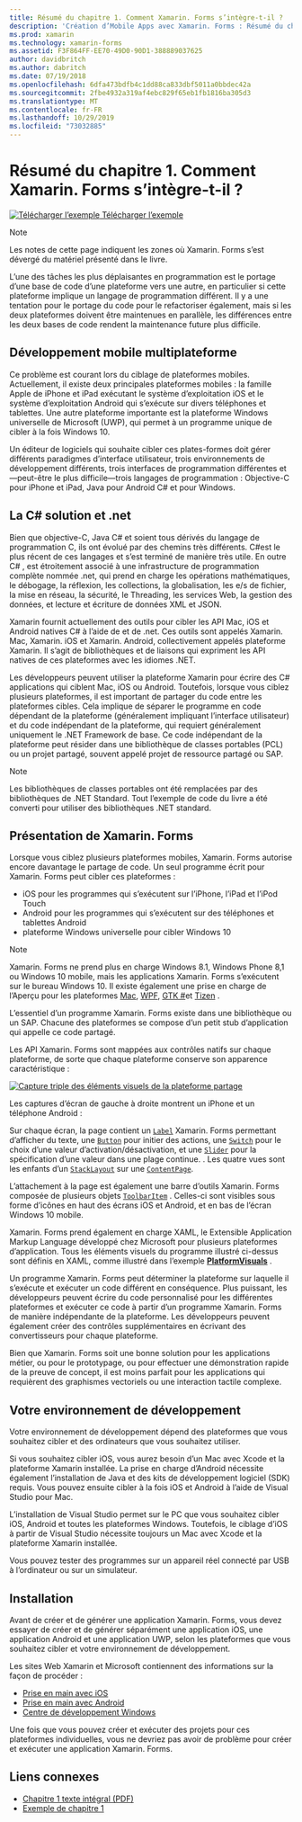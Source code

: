 ```yaml
---
title: Résumé du chapitre 1. Comment Xamarin. Forms s’intègre-t-il ?
description: 'Création d’Mobile Apps avec Xamarin. Forms : Résumé du chapitre 1. Comment Xamarin. Forms s’intègre-t-il ?'
ms.prod: xamarin
ms.technology: xamarin-forms
ms.assetid: F3F864FF-EE70-49D0-90D1-388889037625
author: davidbritch
ms.author: dabritch
ms.date: 07/19/2018
ms.openlocfilehash: 6dfa473bdfb4c1dd88ca833dbf5011a0bbdec42a
ms.sourcegitcommit: 2fbe4932a319af4ebc829f65eb1fb1816ba305d3
ms.translationtype: MT
ms.contentlocale: fr-FR
ms.lasthandoff: 10/29/2019
ms.locfileid: "73032885"
---
```

# <a name="summary-of-chapter-1-how-does-xamarinforms-fit-in"></a>Résumé du chapitre 1. Comment Xamarin. Forms s’intègre-t-il ?

[![Télécharger l’exemple](~/media/shared/download.png) Télécharger l’exemple](https://github.com/xamarin/xamarin-forms-book-samples/tree/master/Chapter01)

> [!NOTE]
> Les notes de cette page indiquent les zones où Xamarin. Forms s’est dévergé du matériel présenté dans le livre.

L’une des tâches les plus déplaisantes en programmation est le portage d’une base de code d’une plateforme vers une autre, en particulier si cette plateforme implique un langage de programmation différent. Il y a une tentation pour le portage du code pour le refactoriser également, mais si les deux plateformes doivent être maintenues en parallèle, les différences entre les deux bases de code rendent la maintenance future plus difficile.

## <a name="cross-platform-mobile-development"></a>Développement mobile multiplateforme

Ce problème est courant lors du ciblage de plateformes mobiles. Actuellement, il existe deux principales plateformes mobiles : la famille Apple de iPhone et iPad exécutant le système d’exploitation iOS et le système d’exploitation Android qui s’exécute sur divers téléphones et tablettes. Une autre plateforme importante est la plateforme Windows universelle de Microsoft (UWP), qui permet à un programme unique de cibler à la fois Windows 10.

Un éditeur de logiciels qui souhaite cibler ces plates-formes doit gérer différents paradigmes d’interface utilisateur, trois environnements de développement différents, trois interfaces de programmation différentes et&mdash;peut-être le plus difficile&mdash;trois langages de programmation : Objective-C pour iPhone et iPad, Java pour Android C# et pour Windows.

## <a name="the-c-and-net-solution"></a>La C# solution et .net

Bien que objective-C, Java C# et soient tous dérivés du langage de programmation C, ils ont évolué par des chemins très différents. C#est le plus récent de ces langages et s’est terminé de manière très utile. En outre C# , est étroitement associé à une infrastructure de programmation complète nommée .net, qui prend en charge les opérations mathématiques, le débogage, la réflexion, les collections, la globalisation, les e/s de fichier, la mise en réseau, la sécurité, le Threading, les services Web, la gestion des données, et lecture et écriture de données XML et JSON.

Xamarin fournit actuellement des outils pour cibler les API Mac, iOS et Android natives C# à l’aide de et de .net. Ces outils sont appelés Xamarin. Mac, Xamarin. iOS et Xamarin. Android, collectivement appelés plateforme Xamarin. Il s’agit de bibliothèques et de liaisons qui expriment les API natives de ces plateformes avec les idiomes .NET.

Les développeurs peuvent utiliser la plateforme Xamarin pour écrire des C# applications qui ciblent Mac, iOS ou Android. Toutefois, lorsque vous ciblez plusieurs plateformes, il est important de partager du code entre les plateformes cibles. Cela implique de séparer le programme en code dépendant de la plateforme (généralement impliquant l’interface utilisateur) et du code indépendant de la plateforme, qui requiert généralement uniquement le .NET Framework de base. Ce code indépendant de la plateforme peut résider dans une bibliothèque de classes portables (PCL) ou un projet partagé, souvent appelé projet de ressource partagé ou SAP.

> [!NOTE]
> Les bibliothèques de classes portables ont été remplacées par des bibliothèques de .NET Standard. Tout l’exemple de code du livre a été converti pour utiliser des bibliothèques .NET standard.

## <a name="introducing-xamarinforms"></a>Présentation de Xamarin. Forms

Lorsque vous ciblez plusieurs plateformes mobiles, Xamarin. Forms autorise encore davantage le partage de code. Un seul programme écrit pour Xamarin. Forms peut cibler ces plateformes :

- iOS pour les programmes qui s’exécutent sur l’iPhone, l’iPad et l’iPod Touch
- Android pour les programmes qui s’exécutent sur des téléphones et tablettes Android
- plateforme Windows universelle pour cibler Windows 10

> [!NOTE]
> Xamarin. Forms ne prend plus en charge Windows 8.1, Windows Phone 8,1 ou Windows 10 mobile, mais les applications Xamarin. Forms s’exécutent sur le bureau Windows 10. Il existe également une prise en charge de l’Aperçu pour les plateformes [Mac](~/xamarin-forms/platform/other/mac.md), [WPF](~/xamarin-forms/platform/other/wpf.md), [GTK #](~/xamarin-forms/platform/other/gtk.md)et [Tizen](~/xamarin-forms/platform/other/tizen.md) .

L’essentiel d’un programme Xamarin. Forms existe dans une bibliothèque ou un SAP. Chacune des plateformes se compose d’un petit stub d’application qui appelle ce code partagé.

Les API Xamarin. Forms sont mappées aux contrôles natifs sur chaque plateforme, de sorte que chaque plateforme conserve son apparence caractéristique :

[![Capture triple des éléments visuels de la plateforme partage](images/ch01fg03-small.png "Contrôles Xamarin. Forms sur chaque plateforme")](images/ch01fg03-large.png#lightbox "Contrôles Xamarin. Forms sur chaque plateforme")

Les captures d’écran de gauche à droite montrent un iPhone et un téléphone Android :

Sur chaque écran, la page contient un [`Label`](xref:Xamarin.Forms.Label) Xamarin. Forms permettant d’afficher du texte, une [`Button`](xref:Xamarin.Forms.Button) pour initier des actions, une [`Switch`](xref:Xamarin.Forms.Switch) pour le choix d’une valeur d’activation/désactivation, et une [`Slider`](xref:Xamarin.Forms.Slider) pour la spécification d’une valeur dans une plage continue. . Les quatre vues sont les enfants d’un [`StackLayout`](xref:Xamarin.Forms.StackLayout) sur une [`ContentPage`](xref:Xamarin.Forms.ContentPage).

L’attachement à la page est également une barre d’outils Xamarin. Forms composée de plusieurs objets [`ToolbarItem`](xref:Xamarin.Forms.ToolbarItem) . Celles-ci sont visibles sous forme d’icônes en haut des écrans iOS et Android, et en bas de l’écran Windows 10 mobile.

Xamarin. Forms prend également en charge XAML, le Extensible Application Markup Language développé chez Microsoft pour plusieurs plateformes d’application. Tous les éléments visuels du programme illustré ci-dessus sont définis en XAML, comme illustré dans l’exemple [**PlatformVisuals**](https://github.com/xamarin/xamarin-forms-book-samples/tree/master/Chapter01/PlatformVisuals) .

Un programme Xamarin. Forms peut déterminer la plateforme sur laquelle il s’exécute et exécuter un code différent en conséquence. Plus puissant, les développeurs peuvent écrire du code personnalisé pour les différentes plateformes et exécuter ce code à partir d’un programme Xamarin. Forms de manière indépendante de la plateforme. Les développeurs peuvent également créer des contrôles supplémentaires en écrivant des convertisseurs pour chaque plateforme.

Bien que Xamarin. Forms soit une bonne solution pour les applications métier, ou pour le prototypage, ou pour effectuer une démonstration rapide de la preuve de concept, il est moins parfait pour les applications qui requièrent des graphismes vectoriels ou une interaction tactile complexe.

## <a name="your-development-environment"></a>Votre environnement de développement

Votre environnement de développement dépend des plateformes que vous souhaitez cibler et des ordinateurs que vous souhaitez utiliser.

Si vous souhaitez cibler iOS, vous aurez besoin d’un Mac avec Xcode et la plateforme Xamarin installée. La prise en charge d’Android nécessite également l’installation de Java et des kits de développement logiciel (SDK) requis. Vous pouvez ensuite cibler à la fois iOS et Android à l’aide de Visual Studio pour Mac.

L’installation de Visual Studio permet sur le PC que vous souhaitez cibler iOS, Android et toutes les plateformes Windows. Toutefois, le ciblage d’iOS à partir de Visual Studio nécessite toujours un Mac avec Xcode et la plateforme Xamarin installée.

Vous pouvez tester des programmes sur un appareil réel connecté par USB à l’ordinateur ou sur un simulateur.

## <a name="installation"></a>Installation

Avant de créer et de générer une application Xamarin. Forms, vous devez essayer de créer et de générer séparément une application iOS, une application Android et une application UWP, selon les plateformes que vous souhaitez cibler et votre environnement de développement.

Les sites Web Xamarin et Microsoft contiennent des informations sur la façon de procéder :

- [Prise en main avec iOS](~/ios/get-started/index.md)
- [Prise en main avec Android](~/android/get-started/index.md)
- [Centre de développement Windows](https://dev.windows.com)

Une fois que vous pouvez créer et exécuter des projets pour ces plateformes individuelles, vous ne devriez pas avoir de problème pour créer et exécuter une application Xamarin. Forms.

## <a name="related-links"></a>Liens connexes

- [Chapitre 1 texte intégral (PDF)](https://download.xamarin.com/developer/xamarin-forms-book/XamarinFormsBook-Ch01-Apr2016.pdf)
- [Exemple de chapitre 1](https://github.com/xamarin/xamarin-forms-book-samples/tree/master/Chapter01)
